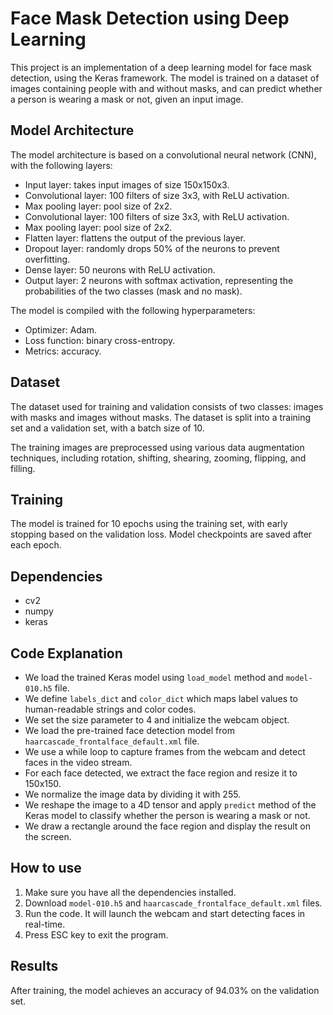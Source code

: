   <body>
    <h1>Face Mask Detection using Deep Learning</h1>
    <p>This project is an implementation of a deep learning model for face mask detection, using the Keras framework. The model is trained on a dataset of images containing people with and without masks, and can predict whether a person is wearing a mask or not, given an input image.</p>
    <h2>Model Architecture</h2>
    <p>The model architecture is based on a convolutional neural network (CNN), with the following layers:</p>
    <ul>
      <li>Input layer: takes input images of size 150x150x3.</li>
      <li>Convolutional layer: 100 filters of size 3x3, with ReLU activation.</li>
      <li>Max pooling layer: pool size of 2x2.</li>
      <li>Convolutional layer: 100 filters of size 3x3, with ReLU activation.</li>
      <li>Max pooling layer: pool size of 2x2.</li>
      <li>Flatten layer: flattens the output of the previous layer.</li>
      <li>Dropout layer: randomly drops 50% of the neurons to prevent overfitting.</li>
      <li>Dense layer: 50 neurons with ReLU activation.</li>
      <li>Output layer: 2 neurons with softmax activation, representing the probabilities of the two classes (mask and no mask).</li>
    </ul>
    <p>The model is compiled with the following hyperparameters:</p>
    <ul>
      <li>Optimizer: Adam.</li>
      <li>Loss function: binary cross-entropy.</li>
      <li>Metrics: accuracy.</li>
    </ul>
    <h2>Dataset</h2>
    <p>The dataset used for training and validation consists of two classes: images with masks and images without masks. The dataset is split into a training set and a validation set, with a batch size of 10.</p>
    <p>The training images are preprocessed using various data augmentation techniques, including rotation, shifting, shearing, zooming, flipping, and filling.</p>
    <h2>Training</h2>
    <p>The model is trained for 10 epochs using the training set, with early stopping based on the validation loss. Model checkpoints are saved after each epoch.</p>
    <h2>Dependencies</h2>
    <ul>
      <li>cv2</li>
      <li>numpy</li>
      <li>keras</li>
    </ul>
    <h2>Code Explanation</h2>
    <ul>
        <li>We load the trained Keras model using <code>load_model</code> method and <code>model-010.h5</code> file.</li>
        <li>We define <code>labels_dict</code> and <code>color_dict</code> which maps label values to human-readable strings and color codes.</li>
        <li>We set the size parameter to 4 and initialize the webcam object.</li>
        <li>We load the pre-trained face detection model from <code>haarcascade_frontalface_default.xml</code> file.</li>
        <li>We use a while loop to capture frames from the webcam and detect faces in the video stream.</li>
        <li>For each face detected, we extract the face region and resize it to 150x150.</li>
        <li>We normalize the image data by dividing it with 255.</li>
        <li>We reshape the image to a 4D tensor and apply <code>predict</code> method of the Keras model to classify whether the person is wearing a mask or not.</li>
        <li>We draw a rectangle around the face region and display the result on the screen.</li>
    </ul>
    <h2>How to use</h2>
    <ol>
        <li>Make sure you have all the dependencies installed.</li>
        <li>Download <code>model-010.h5</code> and <code>haarcascade_frontalface_default.xml</code> files.</li>
        <li>Run the code. It will launch the webcam and start detecting faces in real-time.</li>
        <li>Press ESC key to exit the program.</li>
    </ol>
    <h2>Results</h2>
    <p>After training, the model achieves an accuracy of 94.03% on the validation set.</p>

